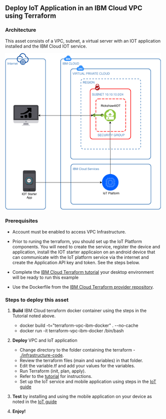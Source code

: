 ## Deploy IoT Application in an IBM Cloud VPC using Terraform

### Architecture

This asset consists of a VPC, subnet, a virtual server with an IOT application installed and the IBM Cloud IOT service.

<kbd>![Serviced-scenario](./imgs/architecture.png)</kbd>

### Prerequisites

- Account must be enabled to access VPC Infrastructure.

- Prior to runing the terraform, you should set up the IoT Platform components. You will need to create the service, register the device and application, install the IOT starter applicaion on an android device that can communicate with the IoT platform service via the internet and create the Application API key and token. See the steps below.

- Complete the [IBM Cloud Terraform tutorial](https://www.ibm.com/cloud/garage/tutorials/public-cloud-infrastructure) your desktop environment will be ready to run this example

- Use the Dockerfile from the [IBM Cloud Terraform provider repository](https://github.com/IBM-Cloud/terraform-provider-ibm-docker).

### Steps to deploy this asset

1. **Build** IBM Cloud terraform docker container using the steps in the Tutorial noted above.

   - docker build -t="terraform-vpc-ibm-docker" . --no-cache
   - docker run -it terraform-vpc-ibm-docker /bin/bash

<!-- 2. Prepare to deploy

   - Log into the Docker container.
   - Clone this repository.
     \$ git clone https://github.com/ibm-cloud-architecture/refasset-public-IoT-VPC -->

2. **Deploy** VPC and IoT application

   - Change directory to the folder containing the terraform - [./infrastructure-code](./infrastructure-code).
   - Review the terraform files (main and variables) in that folder.
   - Edit the variable.tf and add your values for the variables.
   - Run Terraform (init, plan, apply).
   - Refer to the [tutorial](https://www.ibm.com/cloud/garage/architectures/public-cloud/public-cloud-infrastructure) for instructions.
   - Set up the IoT service and mobile application using steps in  the [IoT guide](./IoT/IoTguide.md)

3. **Test** by installing and using  the mobile application on your device as noted in the [IoT guide](./IoT/IoTguide.md)

4. **Enjoy!**
